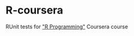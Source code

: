 # R-coursera
RUnit tests for ["R Programming"](https://www.coursera.org/course/rprog) Coursera course
